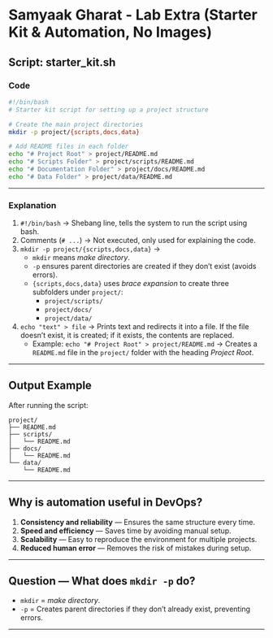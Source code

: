 # Samyaak Gharat - Lab Extra (Starter Kit & Automation, No Images)

## Script: starter_kit.sh

### Code
```bash
#!/bin/bash
# Starter kit script for setting up a project structure

# Create the main project directories
mkdir -p project/{scripts,docs,data}

# Add README files in each folder
echo "# Project Root" > project/README.md
echo "# Scripts Folder" > project/scripts/README.md
echo "# Documentation Folder" > project/docs/README.md
echo "# Data Folder" > project/data/README.md
```

---

### Explanation
1. `#!/bin/bash` → Shebang line, tells the system to run the script using bash.
2. Comments (`# ...`) → Not executed, only used for explaining the code.
3. `mkdir -p project/{scripts,docs,data}` →
   - `mkdir` means *make directory*.
   - `-p` ensures parent directories are created if they don’t exist (avoids errors).
   - `{scripts,docs,data}` uses *brace expansion* to create three subfolders under `project/`:
     - `project/scripts/`
     - `project/docs/`
     - `project/data/`
4. `echo "text" > file` → Prints text and redirects it into a file. If the file doesn’t exist, it is created; if it exists, the contents are replaced.
   - Example: `echo "# Project Root" > project/README.md` → Creates a `README.md` file in the `project/` folder with the heading *Project Root*.

---

## Output Example
After running the script:
```
project/
├── README.md
├── scripts/
│   └── README.md
├── docs/
│   └── README.md
└── data/
    └── README.md
```

---

## Why is automation useful in DevOps?
1. **Consistency and reliability** — Ensures the same structure every time.
2. **Speed and efficiency** — Saves time by avoiding manual setup.
3. **Scalability** — Easy to reproduce the environment for multiple projects.
4. **Reduced human error** — Removes the risk of mistakes during setup.

---

## Question — What does `mkdir -p` do?
- `mkdir` = *make directory*.
- `-p` = Creates parent directories if they don’t already exist, preventing errors.

---


